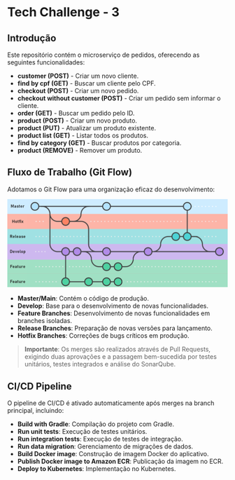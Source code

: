 # Tech Challenge - 3

## Introdução
Este repositório contém o microserviço de pedidos, oferecendo as seguintes funcionalidades:
- **customer (POST)** - Criar um novo cliente.
- **find by cpf (GET)** - Buscar um cliente pelo CPF.
- **checkout (POST)** - Criar um novo pedido.
- **checkout without customer (POST)** - Criar um pedido sem informar o cliente.
- **order (GET)** - Buscar um pedido pelo ID.
- **product (POST)** - Criar um novo produto.
- **product (PUT)** - Atualizar um produto existente.
- **product list (GET)** - Listar todos os produtos.
- **find by category (GET)** - Buscar produtos por categoria.
- **product (REMOVE)** - Remover um produto.

## Fluxo de Trabalho (Git Flow)
Adotamos o Git Flow para uma organização eficaz do desenvolvimento:

![Git Flow](./doc/gitflow.png)

- **Master/Main**: Contém o código de produção.
- **Develop**: Base para o desenvolvimento de novas funcionalidades.
- **Feature Branches**: Desenvolvimento de novas funcionalidades em branches isoladas.
- **Release Branches**: Preparação de novas versões para lançamento.
- **Hotfix Branches**: Correções de bugs críticos em produção.

> **Importante**: Os merges são realizados através de Pull Requests, exigindo duas aprovações e a passagem bem-sucedida por testes unitários, testes integrados e análise do SonarQube.

## CI/CD Pipeline
O pipeline de CI/CD é ativado automaticamente após merges na branch principal, incluindo:

- **Build with Gradle**: Compilação do projeto com Gradle.
- **Run unit tests**: Execução de testes unitários.
- **Run integration tests**: Execução de testes de integração.
- **Run data migration**: Gerenciamento de migrações de dados.
- **Build Docker image**: Construção de imagem Docker do aplicativo.
- **Publish Docker image to Amazon ECR**: Publicação da imagem no ECR.
- **Deploy to Kubernetes**: Implementação no Kubernetes.
